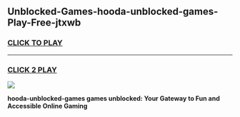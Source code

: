 
## Unblocked-Games-hooda-unblocked-games-Play-Free-jtxwb
<h3>
<a href="https://premium76.site?title=hooda-unblocked-games&ref=17A">CLICK TO PLAY</a></h3>
<hr>

<h3>
<a href="https://premium76.site?title=hooda-unblocked-games&ref=17A">CLICK 2 PLAY</a>
  
</h3>

<a href="https://premium76.site?title=hooda-unblocked-games&ref=17A"><img src="https://clearcache.store/games.png"></a>


**hooda-unblocked-games games unblocked: Your Gateway to Fun and Accessible Online Gaming**

